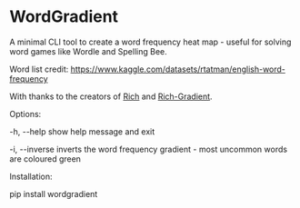 # WordGradient

A minimal CLI tool to create a word frequency heat map - useful for solving word games like Wordle and Spelling Bee.

Word list credit: https://www.kaggle.com/datasets/rtatman/english-word-frequency

With thanks to the creators of [Rich](https://github.com/Textualize/rich) and [Rich-Gradient](https://pypi.org/project/rich-gradient/).

Options:

-h, --help show help message and exit

-i, --inverse inverts the word frequency gradient - most uncommon words are coloured green

Installation:

pip install wordgradient
